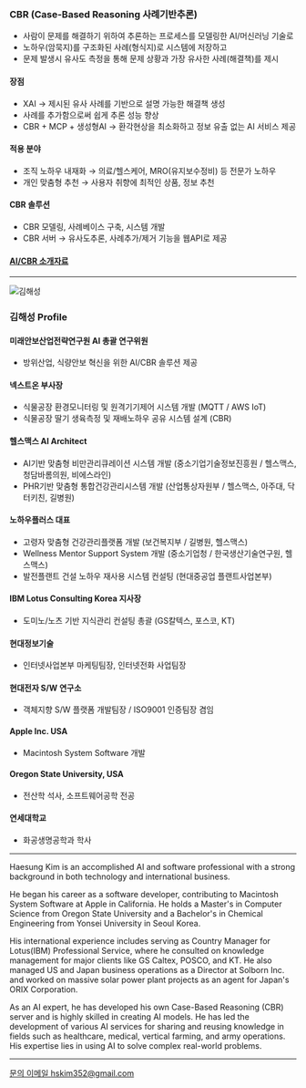 ### CBR (Case-Based Reasoning 사례기반추론)
- 사람이 문제를 해결하기 위하여 추론하는 프로세스를 모델링한 AI/머신러닝 기술로
- 노하우(암묵지)를 구조화된 사례(형식지)로 시스템에 저장하고
- 문제 발생시 유사도 측정을 통해 문제 상황과 가장 유사한 사례(해결책)를 제시
#### 장점
- XAI → 제시된 유사 사례를 기반으로 설명 가능한 해결책 생성
- 사례를 추가함으로써 쉽게 추론 성능 향상
- CBR + MCP + 생성형AI → 환각현상을 최소화하고 정보 유출 없는 AI 서비스 제공
#### 적용 분야
- 조직 노하우 내재화 → 의료/헬스케어, MRO(유지보수정비) 등 전문가 노하우
- 개인 맞춤형 추천 →  사용자 취향에 최적인 상품, 정보 추천
#### CBR 솔루션
- CBR 모델링, 사례베이스 구축, 시스템 개발
- CBR 서버 → 유사도추론, 사례추가/제거 기능을 웹API로 제공
#### [AI/CBR 소개자료](/ai-intro-v5.5.pdf)
  
---
![김해성](./haesung.png)
### 김해성 Profile
#### 미래안보산업전략연구원 AI 총괄 연구위원
- 방위산업, 식량안보 혁신을 위한 AI/CBR 솔루션 제공
#### 넥스트온 부사장
- 식물공장 환경모니터링 및 원격기기제어 시스템 개발 (MQTT / AWS IoT)
- 식물공장 딸기 생육측정 및 재배노하우 공유 시스템 설계 (CBR)
#### 헬스맥스 AI Architect
- AI기반 맞춤형 비만관리큐레이션 시스템 개발 (중소기업기술정보진흥원 / 헬스맥스, 청담바롬의원, 비에스라인)
- PHR기반 맞춤형 통합건강관리시스템 개발 (산업통상자원부 / 헬스맥스, 아주대, 닥터키친, 길병원)
#### 노하우플러스 대표
- 고령자 맞춤형 건강관리플랫폼 개발 (보건복지부 / 길병원, 헬스맥스)
- Wellness Mentor Support System 개발 (중소기업청 / 한국생산기술연구원, 헬스맥스)
- 발전플랜트 건설 노하우 재사용 시스템 컨설팅 (현대중공업 플랜트사업본부)
#### IBM Lotus Consulting Korea 지사장
- 도미노/노츠 기반 지식관리 컨설팅 총괄 (GS칼텍스, 포스코, KT)
#### 현대정보기술
- 인터넷사업본부 마케팅팀장, 인터넷전화 사업팀장
#### 현대전자 S/W 연구소
- 객체지향 S/W 플랫폼 개발팀장 / ISO9001 인증팀장 겸임
#### Apple Inc. USA
- Macintosh System Software 개발
#### Oregon State University, USA
- 전산학 석사, 소프트웨어공학 전공
#### 연세대학교
- 화공생명공학과 학사

---
Haesung Kim is an accomplished AI and software professional with a strong background in both technology and international business.

He began his career as a software developer, contributing to Macintosh System Software at Apple in California. He holds a Master's in Computer Science from Oregon State University and a Bachelor's in Chemical Engineering from Yonsei University in Seoul Korea.

His international experience includes serving as Country Manager for Lotus(IBM) Professional Service, where he consulted on knowledge management for major clients like GS Caltex, POSCO, and KT. He also managed US and Japan business operations as a Director at Solborn Inc. and worked on massive solar power plant projects as an agent for Japan's ORIX Corporation.

As an AI expert, he has developed his own Case-Based Reasoning (CBR) server and is highly skilled in creating AI models. He has led the development of various AI services for sharing and reusing knowledge in fields such as healthcare, medical, vertical farming, and army operations. His expertise lies in using AI to solve complex real-world problems.

---
[문의 이메일 hskim352@gmail.com](mailto:hskim352@gmail.com)
